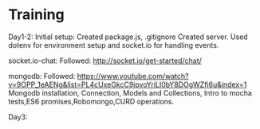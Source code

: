 # Training

Day1-2:
  Initial setup: Created package.js, .gitignore
  Created server.
  Used dotenv for environment setup and socket.io for handling events.

socket.io-chat:
  Followed: http://socket.io/get-started/chat/
  
mongodb:
  Followed: https://www.youtube.com/watch?v=9OPP_1eAENg&list=PL4cUxeGkcC9jpvoYriLI0bY8DOgWZfi6u&index=1
  Mongodb installation, Connection, Models and Collections, Intro to mocha tests,ES6 promises,Robomongo,CURD operations.

Day3:
